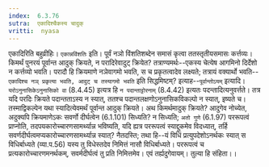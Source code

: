 ```yaml
---
index:  6.3.76
sutra:  एकादिश्चैकस्य चादुक्
vritti:  nyasa
---
```


एकादिरिति बहुव्रीहिः। `एकान्नविंशतिः` इति। पूर्वं नञो विंशतिशब्देन समासं कृत्वा ततस्तृतीयसमासः कर्त्तव्यः।
किमर्थं पुनरयं पूर्वान्त आदुक् क्रियते, न परादिरेवादुट् क्रियेत? तत्राण्यमर्थः--एकस्य चेत्येष आगमिनो दिर्देशो न कर्त्तव्यो भवति। परादौ हि क्रियमाणे नञेवागमो भवति, स च प्रकृतत्वादेव लक्ष्यते; तत्रायं वक्यार्थो भवति--`एकादिश्च नञ् प्रकृत्या भवति, आदुट् च तस्यागमो भवति` इति सिद्धमिष्टम्? इत्याह--`पूर्वान्तोऽयम्` इत्यादि। `यरोऽनुनासिकेऽनुनासिको वा` (8.4.45) इत्यत्र हि `न पदान्ताट्टोरनाम्` (8.4.42) इत्यतः पदन्तादित्यनुवर्त्तते। तत्र यदि परदिः क्रियते पदान्तताऽस्य न स्यात्, ततश्च पदान्तलक्षणोऽनुनासिकविकल्पो न स्यात्, इष्यते च। तस्माद्विकल्पेन यथा स्यादित्येवमर्थं पूर्वान्त आदुक् क्रियते।
अथ किमर्थमादुक् क्रियते? आदुगेव नोच्येत, अदुक्यपि क्रियमाणेऽकः सवर्णो दीर्घत्वेन (6.1.101) सिध्यति? न सिध्यति; `अतो गुणे` (6.1.97) पररूपत्वं प्राप्नोति, तदपयकारोच्चारणसामर्थ्यान्न भविष्यति, यदि ह्यत्र पररूपत्वं स्याद्दुकमेव विदध्यात्, तर्हि सवर्णदीर्घत्वमप्यकारोच्चारणसामर्थ्यान्न स्यात्? नैतदस्ति; तथा हि--यं विधिं प्रत्युपदेशोऽनर्थकः स्यात् स विधिर्बाध्यते (व्या.प.56) यस्य तु विधेस्तदेव निमित्तं नासौ विधिर्बाध्यते। पररूपत्वं च प्रत्यकारोच्चारणमनर्थकम्, सवर्मदीर्घत्वं तु प्रति निमित्तमेव। एवं तर्ह्यदुगेवायम्। तुल्या हि संहिता।।

